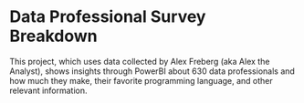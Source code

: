 # Data Professional Survey Breakdown
This project, which uses data collected by Alex Freberg (aka Alex the Analyst), shows insights through PowerBI about 630 data professionals and how much they make, their favorite programming language, and other relevant information.

